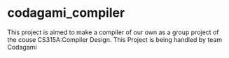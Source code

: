 # codagami_compiler
This project is aimed to make a compiler of our own as a group project of the couse CS315A:Compiler Design. This Project is being handled by team Codagami
